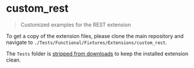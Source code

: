 custom_rest
===========

> Customized examples for the REST extension

To get a copy of the extension files, please clone the main repository and navigate to `./Tests/Functional/Fixtures/Extensions/custom_rest`.

The `Tests` folder is [stripped from downloads](/.gitattributes) to keep the installed extension clean.
